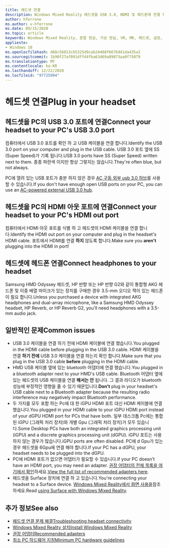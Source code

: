 ```yaml
---
title: 헤드셋 연결
description: Windows Mixed Reality 헤드셋을 USB 3.0, HDMI 및 헤드폰에 연결 하는 방법에 대해 알아봅니다.
author: hferrone
ms.author: v-hferrone
ms.date: 09/15/2020
ms.topic: article
keywords: Windows Mixed Reality, 혼합 현실, 가상 현실, VR, MR, 헤드셋, 설정, 시작
appliesto:
- Windows 10
ms.openlocfilehash: d68c56813c65325d9cab24488f6676d41da435a2
ms.sourcegitcommit: 1b90f27af091dffd4fba63d69a89873aa0f75079
ms.translationtype: MT
ms.contentlocale: ko-KR
ms.lasthandoff: 12/22/2020
ms.locfileid: "97725994"
---
```

# <a name="plug-in-your-headset"></a><span data-ttu-id="83a24-104">헤드셋 연결</span><span class="sxs-lookup"><span data-stu-id="83a24-104">Plug in your headset</span></span>

## <a name="connect-your-headset-to-your-pcs-usb-30-port"></a><span data-ttu-id="83a24-105">헤드셋을 PC의 USB 3.0 포트에 연결</span><span class="sxs-lookup"><span data-stu-id="83a24-105">Connect your headset to your PC's USB 3.0 port</span></span>

<span data-ttu-id="83a24-106">컴퓨터에서 USB 3.0 포트를 확인 하 고 USB 케이블을 연결 합니다.</span><span class="sxs-lookup"><span data-stu-id="83a24-106">Identify the USB 3.0 port on your computer and plug in the USB cable.</span></span> <span data-ttu-id="83a24-107">USB 3.0 포트 옆에 SS (Super Speed)가 기록 됩니다.</span><span class="sxs-lookup"><span data-stu-id="83a24-107">USB 3.0 ports have SS (Super Speed) written next to them.</span></span> <span data-ttu-id="83a24-108">종종 파란색 이지만 항상 그렇지는 않습니다.</span><span class="sxs-lookup"><span data-stu-id="83a24-108">They're often blue, but not always.</span></span>

<span data-ttu-id="83a24-109">PC에 열려 있는 USB 포트가 충분 하지 않은 경우 [AC 구동 외부 usb 3.0 허브](recommended-adapters-for-windows-mixed-reality-capable-pcs.md#using-external-usb-30-hubs-with-windows-mixed-reality-headsets)를 사용할 수 있습니다.</span><span class="sxs-lookup"><span data-stu-id="83a24-109">If you don't have enough open USB ports on your PC, you can use an [AC-powered external USB 3.0 hub](recommended-adapters-for-windows-mixed-reality-capable-pcs.md#using-external-usb-30-hubs-with-windows-mixed-reality-headsets).</span></span>

## <a name="connect-your-headset-to-your-pcs-hdmi-out-port"></a><span data-ttu-id="83a24-110">헤드셋을 PC의 HDMI 아웃 포트에 연결</span><span class="sxs-lookup"><span data-stu-id="83a24-110">Connect your headset to your PC's HDMI out port</span></span>

<span data-ttu-id="83a24-111">컴퓨터에서 HDMI 아웃 포트를 식별 하 고 헤드셋의 HDMI 케이블을 연결 합니다.</span><span class="sxs-lookup"><span data-stu-id="83a24-111">Identify the HDMI out port on your computer and plug in the headset's HDMI cable.</span></span> <span data-ttu-id="83a24-112">포트에서 HDMI를 연결 **하지** 않도록 합니다.</span><span class="sxs-lookup"><span data-stu-id="83a24-112">Make sure you **aren't** plugging into the HDMI in port!</span></span>

## <a name="connect-headphones-to-your-headset"></a><span data-ttu-id="83a24-113">헤드셋에 헤드폰 연결</span><span class="sxs-lookup"><span data-stu-id="83a24-113">Connect headphones to your headset</span></span>

<span data-ttu-id="83a24-114">Samsung HMD Odyssey 헤드셋, HP 반향 또는 HP 반향 G2와 같이 통합형 AKG 헤드폰 및 이중 배열 마이크가 있는 장치를 구매한 경우 3.5-mm 오디오 잭이 있는 헤드폰이 필요 합니다.</span><span class="sxs-lookup"><span data-stu-id="83a24-114">Unless you purchased a device with integrated AKG headphones and dual-array microphone, like a Samsung HMD Odyssey headset, HP Reverb, or HP Reverb G2, you'll need headphones with a 3.5-mm audio jack.</span></span>

## <a name="common-issues"></a><span data-ttu-id="83a24-115">일반적인 문제</span><span class="sxs-lookup"><span data-stu-id="83a24-115">Common issues</span></span>

* <span data-ttu-id="83a24-116">USB 3.0 케이블을 연결 하기 전에 HDMI 케이블에 연결 했습니다.</span><span class="sxs-lookup"><span data-stu-id="83a24-116">You plugged in the HDMI cable before plugging in the USB 3.0 cable.</span></span>  <span data-ttu-id="83a24-117">HDMI 케이블을 연결 **하기 전에** USB 3.0 케이블을 연결 하는지 확인 합니다.</span><span class="sxs-lookup"><span data-stu-id="83a24-117">Make sure that you plug in the USB 3.0 cable **before** plugging in the HDMI cable.</span></span>
* <span data-ttu-id="83a24-118">HMD USB 케이블 옆에 있는 bluetooth 어댑터에 연결 했습니다.</span><span class="sxs-lookup"><span data-stu-id="83a24-118">You plugged in a bluetooth adapter next to your HMD's USB cable.</span></span> <span data-ttu-id="83a24-119">Bluetooth 어댑터 옆에 있는 헤드셋의 USB 케이블을 연결 **해서는 안** 됩니다. 그 결과 라디오가 bluetooth 성능에 부정적인 영향을 줄 수 있기 때문입니다.</span><span class="sxs-lookup"><span data-stu-id="83a24-119">**Don't** plug in your headset's USB cable next to a Bluetooth adapter because the resulting radio interference may negatively impact Bluetooth performance.</span></span>
* <span data-ttu-id="83a24-120">두 가지를 모두 포함 하는 Pc에 대 한 iGPU HDMI 포트 대신 HDMI 케이블에 연결 했습니다.</span><span class="sxs-lookup"><span data-stu-id="83a24-120">You plugged in your HDMI cable to your iGPU HDMI port instead of your dGPU HDMI port for PCs that have both.</span></span> <span data-ttu-id="83a24-121">일부 데스크톱 Pc에는 통합 된 iGPU (그래픽 처리 장치)와 개별 Gpu (그래픽 처리 장치)가 모두 있습니다.</span><span class="sxs-lookup"><span data-stu-id="83a24-121">Some Desktop PCs have both an integrated graphics processing unit (iGPU) and a discrete graphics processing unit (dGPU).</span></span> <span data-ttu-id="83a24-122">iGPU 포트는 사용 하지 않는 경우가 많습니다.</span><span class="sxs-lookup"><span data-stu-id="83a24-122">iGPU ports are often disabled.</span></span> <span data-ttu-id="83a24-123">PC에 d Gpu가 있는 경우 헤드셋을 6Gpu에 연결 해야 합니다.</span><span class="sxs-lookup"><span data-stu-id="83a24-123">If your PC has a dGPU, your headset needs to be plugged into the dGPU.</span></span>  
* <span data-ttu-id="83a24-124">PC에 HDMI 포트가 없으면 어댑터가 필요할 수 있습니다.</span><span class="sxs-lookup"><span data-stu-id="83a24-124">If your PC doesn't have an HDMI port, you may need an adapter.</span></span> <span data-ttu-id="83a24-125">[권장 어댑터의 전체 목록을 여기에서 확인](recommended-adapters-for-windows-mixed-reality-capable-pcs.md)하세요.</span><span class="sxs-lookup"><span data-stu-id="83a24-125">[View the full list of recommended adapters here](recommended-adapters-for-windows-mixed-reality-capable-pcs.md).</span></span>
* <span data-ttu-id="83a24-126">헤드셋을 Surface 장치에 연결 하 고 있습니다.</span><span class="sxs-lookup"><span data-stu-id="83a24-126">You're connecting your headset to a Surface device.</span></span> <span data-ttu-id="83a24-127">[Windows Mixed Reality에서 화면 사용을](windows-mixed-reality-minimum-pc-hardware-compatibility-guidelines.md#windows-mixed-reality-and-surface)참조 하세요.</span><span class="sxs-lookup"><span data-stu-id="83a24-127">Read [using Surface with Windows Mixed Reality](windows-mixed-reality-minimum-pc-hardware-compatibility-guidelines.md#windows-mixed-reality-and-surface).</span></span>

## <a name="see-also"></a><span data-ttu-id="83a24-128">추가 정보</span><span class="sxs-lookup"><span data-stu-id="83a24-128">See also</span></span>

* [<span data-ttu-id="83a24-129">헤드셋 연결 문제 해결</span><span class="sxs-lookup"><span data-stu-id="83a24-129">Troubleshooting headset connectivity</span></span>](headset-connectivity.md)
* [<span data-ttu-id="83a24-130">Windows Mixed Reality 설치</span><span class="sxs-lookup"><span data-stu-id="83a24-130">Install Windows Mixed Reality</span></span>](install-windows-mixed-reality.md)
* [<span data-ttu-id="83a24-131">권장 어댑터</span><span class="sxs-lookup"><span data-stu-id="83a24-131">Recommended adapters</span></span>](recommended-adapters-for-windows-mixed-reality-capable-pcs.md)
* [<span data-ttu-id="83a24-132">최소 PC 하드웨어 지침</span><span class="sxs-lookup"><span data-stu-id="83a24-132">Minimum PC hardware guidelines</span></span>](windows-mixed-reality-minimum-pc-hardware-compatibility-guidelines.md)
